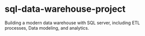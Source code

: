 # sql-data-warehouse-project
Building a modern data warehouse with SQL server, including ETL processes, Data modeling, and analytics.
